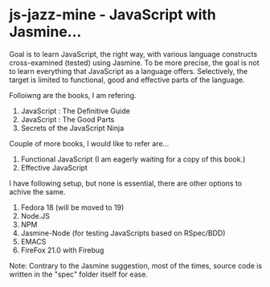 js-jazz-mine - JavaScript with Jasmine...
============

Goal is to learn JavaScript, the right way, with various language constructs cross-examined (tested) using Jasmine. To be more precise, the goal is not to learn everything that JavaScript as a language offers. Selectively, the target is limited to functional, good and effective parts of the language.

Folloiwng are the books, I am refering.

1. JavaScript : The Definitive Guide 
2. JavaScript : The Good Parts 
3. Secrets of the JavaScript Ninja

Couple of more books, I would like to refer are... 

1. Functional JavaScript (I am eagerly waiting for a copy of this book.) 
2. Effective JavaScript

I have following setup, but none is essential, there are other options to achive the same.

1. Fedora 18 (will be moved to 19)
2. Node.JS
3. NPM
4. Jasmine-Node (for testing JavaScripts based on RSpec/BDD)
5. EMACS
6. FireFox 21.0 with Firebug

Note: Contrary to the Jasmine suggestion, most of the times, source code is written in the "spec" folder itself for ease.
